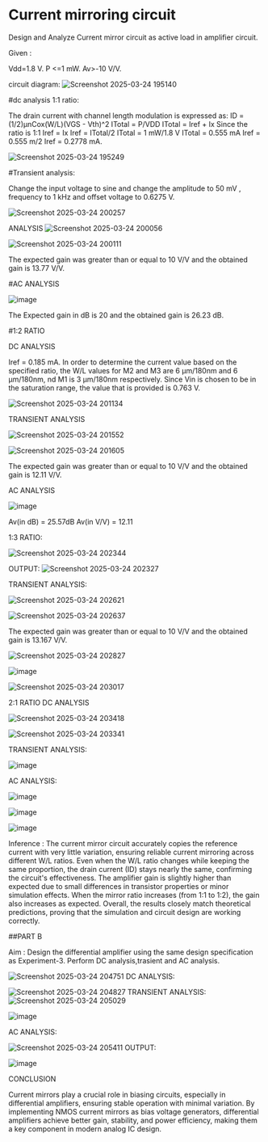 # Current mirroring circuit
Design and Analyze Current mirror circuit as active load in amplifier circuit.

Given :

Vdd=1.8 V.
P <=1 mW.
Av>-10 V/V.

circuit diagram:
![Screenshot 2025-03-24 195140](https://github.com/user-attachments/assets/21979d87-b1ef-436c-aee2-37ca1ccbb471)

#dc analysis
1:1 ratio:

The drain current with channel length modulation is expressed as:
ID = (1/2)μnCox(W/L)(VGS - Vth)^2
ITotal = P/VDD
ITotal = Iref + Ix
Since the ratio is 1:1 Iref = Ix
Iref = ITotal/2
ITotal = 1 mW/1.8 V
ITotal = 0.555 mA
Iref = 0.555 m/2
Iref = 0.2778 mA.

![Screenshot 2025-03-24 195249](https://github.com/user-attachments/assets/88c84a41-8010-4f80-a57b-6df4115a0a11)


#Transient analysis:

Change the input voltage to sine and change the amplitude to 50 mV , frequency to 1 kHz and offset voltage to 0.6275 V.

![Screenshot 2025-03-24 200257](https://github.com/user-attachments/assets/7a1df152-29e5-4515-a910-e85b15289259)


ANALYSIS
![Screenshot 2025-03-24 200056](https://github.com/user-attachments/assets/359079b4-e297-470c-80a9-4ca2c4ae3451)

![Screenshot 2025-03-24 200111](https://github.com/user-attachments/assets/0f571296-86bb-4dca-9c08-a78b1b8b110e)

The expected gain was greater than or equal to 10 V/V and the obtained gain is 13.77 V/V.


#AC ANALYSIS


![image](https://github.com/user-attachments/assets/68583fb0-4e54-4be4-b830-2a05ad27f33b)

The Expected gain in dB is 20 and the obtained gain is 26.23 dB.

#1:2 RATIO

DC ANALYSIS

Iref = 0.185 mA. In order to determine the current value based on the specified ratio, the W/L values for M2 and M3 are 6 µm/180nm and 6 µm/180nm, nd M1 is 3 µm/180nm respectively. Since Vin is chosen to be in the saturation range, the value that is provided is 0.763 V. 

![Screenshot 2025-03-24 201134](https://github.com/user-attachments/assets/938595d9-265d-4bd9-8f04-14fb500ee2c7)


TRANSIENT ANALYSIS

![Screenshot 2025-03-24 201552](https://github.com/user-attachments/assets/0379d12d-8e2b-41df-aab7-36a6edbd6bca)


![Screenshot 2025-03-24 201605](https://github.com/user-attachments/assets/da3223b7-0b3e-4abf-8c4a-611af292530d)


The expected gain was greater than or equal to 10 V/V and the obtained gain is 12.11 V/V.

AC ANALYSIS

![image](https://github.com/user-attachments/assets/40758185-52ea-4c6c-a09d-ba2b1de4786f)


Av(in dB) = 25.57dB
Av(in V/V) = 12.11


1:3 RATIO:

![Screenshot 2025-03-24 202344](https://github.com/user-attachments/assets/0dfacf5e-483e-4a1d-a360-427fcfad9553)

OUTPUT:
![Screenshot 2025-03-24 202327](https://github.com/user-attachments/assets/0a4897c4-25fd-42f9-877d-77a47bb8ec51)

TRANSIENT ANALYSIS:

![Screenshot 2025-03-24 202621](https://github.com/user-attachments/assets/41310b75-d7e4-4193-99aa-eb14f4d96235)

![Screenshot 2025-03-24 202637](https://github.com/user-attachments/assets/fe3a2080-cdc7-4b53-a577-f9c174530f2e)


The expected gain was greater than or equal to 10 V/V and the obtained gain is 13.167 V/V.

![Screenshot 2025-03-24 202827](https://github.com/user-attachments/assets/daeecdef-8ac9-441d-b0b9-7a5ebe4465c3)


![image](https://github.com/user-attachments/assets/ae8b1d77-9096-48e1-834b-8f2c0b528680)


![Screenshot 2025-03-24 203017](https://github.com/user-attachments/assets/8cc111fb-1cd6-48fc-a74b-2682144fc083)

2:1 RATIO
DC ANALYSIS

![Screenshot 2025-03-24 203418](https://github.com/user-attachments/assets/9f375b95-0c0f-44c8-9ed0-8b102d323d47)


![Screenshot 2025-03-24 203341](https://github.com/user-attachments/assets/937d1595-358a-40c8-92bc-7d124a7606f1)


TRANSIENT ANALYSIS:


![image](https://github.com/user-attachments/assets/c8d1c933-126a-4404-ae1d-4061144e79c2)


AC ANALYSIS:

![image](https://github.com/user-attachments/assets/5370c1e4-4935-4d56-877a-0e20d1bc3215)


![image](https://github.com/user-attachments/assets/7e24dcd8-9d24-42ef-9b5c-95b1c74a0294)


![image](https://github.com/user-attachments/assets/8ea374d2-e04a-4d29-8cee-dfb32803181a)


Inference :
The current mirror circuit accurately copies the reference current with very little variation, ensuring reliable current mirroring across different W/L ratios.
Even when the W/L ratio changes while keeping the same proportion, the drain current (ID) stays nearly the same, confirming the circuit's effectiveness.
The amplifier gain is slightly higher than expected due to small differences in transistor properties or minor simulation effects.
When the mirror ratio increases (from 1:1 to 1:2), the gain also increases as expected.
Overall, the results closely match theoretical predictions, proving that the simulation and circuit design are working correctly.

##PART B

Aim : Design the differential amplifier using the same design specification as Experiment-3. Perform DC analysis,trasient and AC analysis.

![Screenshot 2025-03-24 204751](https://github.com/user-attachments/assets/baea0a68-f2b5-4b5d-9b94-81c8c6b6f736)
DC ANALYSIS:

![Screenshot 2025-03-24 204827](https://github.com/user-attachments/assets/40e3468e-b52b-4331-a19e-7e0b1caa5df5)
 TRANSIENT ANALYSIS:
![Screenshot 2025-03-24 205029](https://github.com/user-attachments/assets/cee15c8b-bf37-4b6f-986f-31749fcd7969)

![image](https://github.com/user-attachments/assets/e0157f50-f39a-4aec-bce1-aedbabfdba3c)

AC ANALYSIS:

![Screenshot 2025-03-24 205411](https://github.com/user-attachments/assets/57f46569-8d90-43e1-b1b2-5a88ae646e11)
OUTPUT:

![image](https://github.com/user-attachments/assets/f6a6eb70-e4c4-4e56-b48f-6bffc1a0e045)


CONCLUSION

Current mirrors play a crucial role in biasing circuits, especially in differential amplifiers, ensuring stable operation with minimal variation. By implementing NMOS current mirrors as bias voltage generators, differential amplifiers achieve better gain, stability, and power efficiency, making them a key component in modern analog IC design.





































